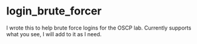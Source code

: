 # login_brute_forcer
I wrote this to help brute force logins for the OSCP lab.  Currently supports what you see, I will add to it as I need.
